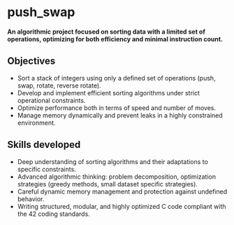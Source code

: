 # push_swap

**An algorithmic project focused on sorting data with a limited set of operations, optimizing for both efficiency and minimal instruction count.**

## Objectives
- Sort a stack of integers using only a defined set of operations (push, swap, rotate, reverse rotate).
- Develop and implement efficient sorting algorithms under strict operational constraints.
- Optimize performance both in terms of speed and number of moves.
- Manage memory dynamically and prevent leaks in a highly constrained environment.

## Skills developed
- Deep understanding of sorting algorithms and their adaptations to specific constraints.
- Advanced algorithmic thinking: problem decomposition, optimization strategies (greedy methods, small dataset specific strategies).
- Careful dynamic memory management and protection against undefined behavior.
- Writing structured, modular, and highly optimized C code compliant with the 42 coding standards.
